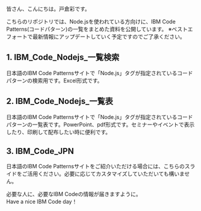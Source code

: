 皆さん、こんにちは。戸倉彩です。

こちらのリポジトリでは、Node.jsを使われている方向けに、IBM Code Patterns(コードパターン)の一覧をまとめた資料を公開しています。
※ベストエフォートで最新情報にアップデートしていく予定ですのでご了承ください。

## 1. IBM_Code_Nodejs_一覧検索 
日本語のIBM Code Patternsサイトで「Node.js」タグが指定されているコードパターンの検索用です。Excel形式です。


## 2. IBM_Code_Nodejs_一覧表  
日本語のIBM Code Patternsサイトで「Node.js」タグが指定されているコードパターンの一覧表です。PowerPoint、pdf形式です。セミナーやイベントで表示したり、印刷して配布したい時に便利です。


## 3. IBM_Code_JPN
日本語のIBM Code Patternsサイトをご紹介いただける場合には、こちらのスライドをご活用ください。必要に応じてカスタマイズしていただいても構いません。


必要な人に、必要なIBM Codeの情報が届きますように。  
Have a nice IBM Code day！
